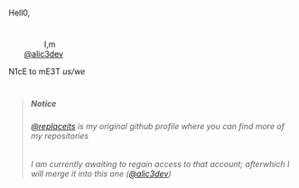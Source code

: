 #

Hell0,

#

&nbsp;&nbsp;&nbsp;&nbsp;&nbsp;&nbsp;&nbsp;&nbsp;&nbsp;&nbsp;&nbsp;&nbsp;&nbsp;&nbsp;&nbsp;&nbsp;I,m  
&nbsp;&nbsp;&nbsp;&nbsp;&nbsp;&nbsp;&nbsp;[@alic3dev](github.com/alic3dev)

N1cE to mE3T _us/we_

#

> ##### Notice
> 
> ###### [@replaceits](github.com/replaceits) is my original github profile where you can find more of my repositories
> ###### I am currently awaiting to regain access to that account; afterwhich I will merge it into this one ([@alic3dev](github.com/alic3dev))
